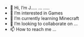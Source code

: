 - 👋 Hi, I’m J..... ... .....
- 👀 I’m interested in Games
- 🌱 I’m currently learning Minecraft
- 💞️ I’m looking to collaborate on ...
- 📫 How to reach me ...

<!---
alphaplayz1/alphaplayz1 is a ✨ special ✨ repository because its `README.md` (this file) appears on your GitHub profile.
You can click the Preview link to take a look at your changes.
--->
